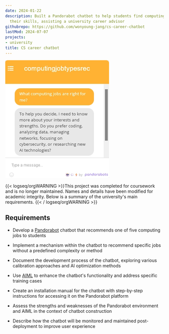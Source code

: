 ```yaml
---
date: 2024-01-22
description: Built a Pandorabot chatbot to help students find computing jobs matching
  their skills, assisting a university career advisor
githubrepo: https://github.com/wonyoung-jang/cs-career-chatbot
lastMod: 2024-07-07
projects:
- university
title: CS career chatbot
---
```

![pandorabots.webp](/assets/pandorabots.webp)

{{< logseq/orgWARNING >}}This project was completed for coursework and is no longer maintained. Names and details have been modified for academic integrity. Below is a summary of the university's main requirements.
{{< / logseq/orgWARNING >}}

## Requirements

  + Develop a [Pandorabot](https://home.pandorabots.com/home.html) chatbot that recommends one of five computing jobs to students

  + Implement a mechanism within the chatbot to recommend specific jobs without a predefined complexity or method

  + Document the development process of the chatbot, exploring various calibration approaches and AI optimization methods

  + Use [AIML](http://www.aiml.foundation/doc.html) to enhance the chatbot's functionality and address specific training cases

  + Create an installation manual for the chatbot with step-by-step instructions for accessing it on the Pandorabot platform

  + Assess the strengths and weaknesses of the Pandorabot environment and AIML in the context of chatbot construction

  + Describe how the chatbot will be monitored and maintained post-deployment to improve user experience
